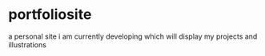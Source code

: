 # portfoliosite
 a personal site i am currently developing which will display my projects and illustrations
